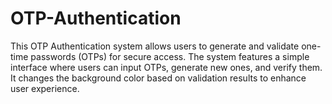 # OTP-Authentication
This OTP Authentication system allows users to generate and validate one-time passwords (OTPs) for secure access. The system features a simple interface where users can input OTPs, generate new ones, and verify them. It changes the background color based on validation results to enhance user experience.
